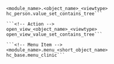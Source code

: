 ```<!-- View -->
<module_name>.<object_name>_<viewtype>
hc_person.value_set_contains_tree```

```<!-- Action -->
open_view_<object_name>_<viewtype>
open_view_value_set_contains_tree```

```<!-- Menu Item -->
<module_name>.menu_<short_object_name>
hc_base.menu_clinic```
